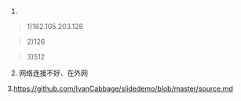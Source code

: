 ﻿1.
>1)162.105.203.128

>2)126

>3)512

2. 网络连接不好、在外网

3.https://github.com/IvanCabbage/slidedemo/blob/master/source.md


